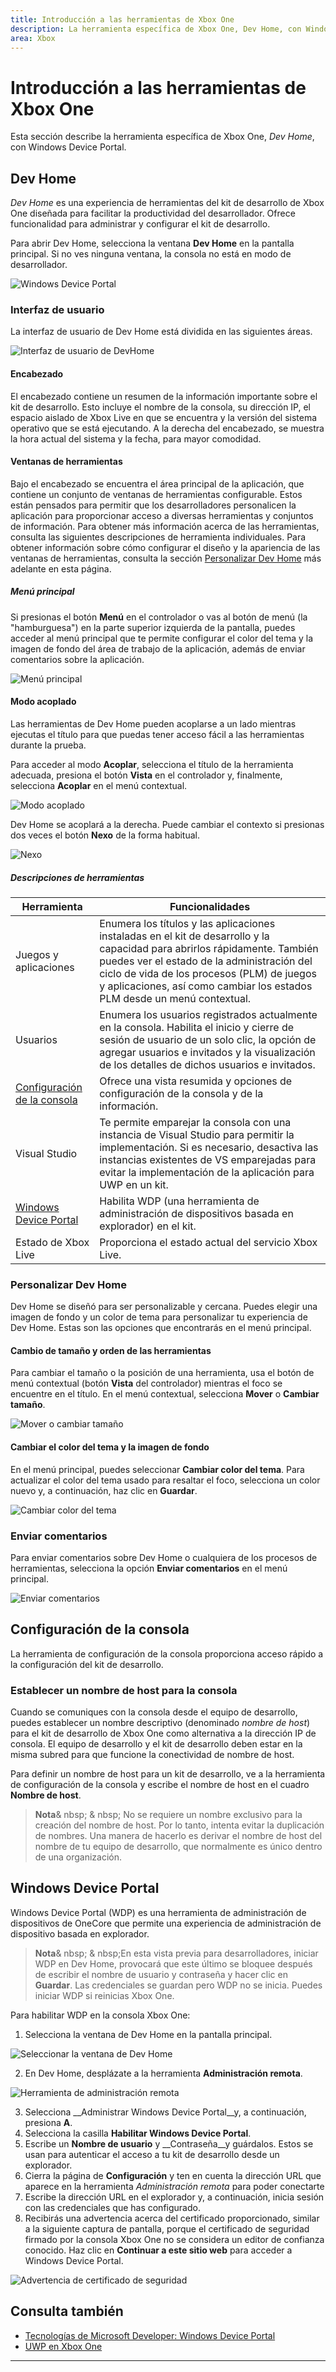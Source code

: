 ```yaml
---
title: Introducción a las herramientas de Xbox One
description: La herramienta específica de Xbox One, Dev Home, con Windows Device Portal.
area: Xbox
---
```


# Introducción a las herramientas de Xbox One

Esta sección describe la herramienta específica de Xbox One, _Dev Home_, con Windows Device Portal.

## Dev Home

_Dev Home_ es una experiencia de herramientas del kit de desarrollo de Xbox One diseñada para facilitar la productividad del desarrollador. Ofrece funcionalidad para administrar y configurar el kit de desarrollo.

Para abrir Dev Home, selecciona la ventana **Dev Home** en la pantalla principal. Si no ves ninguna ventana, la consola no está en modo de desarrollador.

  ![Windows Device Portal](images/windowsdeviceportal_1.png)

### Interfaz de usuario
La interfaz de usuario de Dev Home está dividida en las siguientes áreas.

  ![Interfaz de usuario de DevHome](images/devhome_ui.png)

#### Encabezado
El encabezado contiene un resumen de la información importante sobre el kit de desarrollo. Esto incluye el nombre de la consola, su dirección IP, el espacio aislado de Xbox Live en que se encuentra y la versión del sistema operativo que se está ejecutando. A la derecha del encabezado, se muestra la hora actual del sistema y la fecha, para mayor comodidad.

#### Ventanas de herramientas
Bajo el encabezado se encuentra el área principal de la aplicación, que contiene un conjunto de ventanas de herramientas configurable. Estos están pensados para permitir que los desarrolladores personalicen la aplicación para proporcionar acceso a diversas herramientas y conjuntos de información. Para obtener más información acerca de las herramientas, consulta las siguientes descripciones de herramienta individuales. Para obtener información sobre cómo configurar el diseño y la apariencia de las ventanas de herramientas, consulta la sección [Personalizar Dev Home](#customizing-dev-home) más adelante en esta página. 

##### Menú principal
Si presionas el botón **Menú** en el controlador o vas al botón de menú (la "hamburguesa") en la parte superior izquierda de la pantalla, puedes acceder al menú principal que te permite configurar el color del tema y la imagen de fondo del área de trabajo de la aplicación, además de enviar comentarios sobre la aplicación.

  ![Menú principal](images/devhome_mainmenu.png)

#### Modo acoplado
Las herramientas de Dev Home pueden acoplarse a un lado mientras ejecutas el título para que puedas tener acceso fácil a las herramientas durante la prueba.

Para acceder al modo **Acoplar**, selecciona el título de la herramienta adecuada, presiona el botón **Vista** en el controlador y, finalmente, selecciona **Acoplar** en el menú contextual.

  ![Modo acoplado](images/devhome_snapmode.png)

Dev Home se acoplará a la derecha. Puede cambiar el contexto si presionas dos veces el botón **Nexo** de la forma habitual.

  ![Nexo](images/devhome_nexus.png)

##### Descripciones de herramientas
| Herramienta  | Funcionalidades |
|-------|--------------|
| Juegos y aplicaciones  | Enumera los títulos y las aplicaciones instaladas en el kit de desarrollo y la capacidad para abrirlos rápidamente. También puedes ver el estado de la administración del ciclo de vida de los procesos (PLM) de juegos y aplicaciones, así como cambiar los estados PLM desde un menú contextual. |
| Usuarios | Enumera los usuarios registrados actualmente en la consola. Habilita el inicio y cierre de sesión de usuario de un solo clic, la opción de agregar usuarios e invitados y la visualización de los detalles de dichos usuarios e invitados. |
| [Configuración de la consola](#console-settings) | Ofrece una vista resumida y opciones de configuración de la consola y de la información. |
| Visual Studio | Te permite emparejar la consola con una instancia de Visual Studio para permitir la implementación. Si es necesario, desactiva las instancias existentes de VS emparejadas para evitar la implementación de la aplicación para UWP en un kit. |
| [Windows Device Portal](#windows-device-portal) | Habilita WDP (una herramienta de administración de dispositivos basada en explorador) en el kit. |
| Estado de Xbox Live | Proporciona el estado actual del servicio Xbox Live. |

### Personalizar Dev Home

Dev Home se diseñó para ser personalizable y cercana. Puedes elegir una imagen de fondo y un color de tema para personalizar tu experiencia de Dev Home. Estas son las opciones que encontrarás en el menú principal.

#### Cambio de tamaño y orden de las herramientas
Para cambiar el tamaño o la posición de una herramienta, usa el botón de menú contextual (botón **Vista** del controlador) mientras el foco se encuentre en el título. En el menú contextual, selecciona **Mover** o **Cambiar tamaño**.

  ![Mover o cambiar tamaño](images/devhome_move.png)

#### Cambiar el color del tema y la imagen de fondo
En el menú principal, puedes seleccionar **Cambiar color del tema**. Para actualizar el color del tema usado para resaltar el foco, selecciona un color nuevo y, a continuación, haz clic en **Guardar**.

  ![Cambiar color del tema](images/devhome_colors.png)

### Enviar comentarios
Para enviar comentarios sobre Dev Home o cualquiera de los procesos de herramientas, selecciona la opción **Enviar comentarios** en el menú principal.

  ![Enviar comentarios](images/devhome_feedback.png)

## Configuración de la consola
La herramienta de configuración de la consola proporciona acceso rápido a la configuración del kit de desarrollo.

### Establecer un nombre de host para la consola
Cuando se comuniques con la consola desde el equipo de desarrollo, puedes establecer un nombre descriptivo (denominado _nombre de host_) para el kit de desarrollo de Xbox One como alternativa a la dirección IP de consola. El equipo de desarrollo y el kit de desarrollo deben estar en la misma subred para que funcione la conectividad de nombre de host.  

Para definir un nombre de host para un kit de desarrollo, ve a la herramienta de configuración de la consola y escribe el nombre de host en el cuadro __Nombre de host__.  

  > **Nota**& nbsp; & nbsp; No se requiere un nombre exclusivo para la creación del nombre de host. Por lo tanto, intenta evitar la duplicación de nombres. Una manera de hacerlo es derivar el nombre de host del nombre de tu equipo de desarrollo, que normalmente es único dentro de una organización.

## Windows Device Portal
Windows Device Portal (WDP) es una herramienta de administración de dispositivos de OneCore que permite una experiencia de administración de dispositivo basada en explorador.

> **Nota**& nbsp; & nbsp;En esta vista previa para desarrolladores, iniciar WDP en Dev Home, provocará que este último se bloquee después de escribir el nombre de usuario y contraseña y hacer clic en **Guardar**. 
Las credenciales se guardan pero WDP no se inicia. 
Puedes iniciar WDP si reinicias Xbox One.

Para habilitar WDP en la consola Xbox One:

1. Selecciona la ventana de Dev Home en la pantalla principal.

  ![Seleccionar la ventana de Dev Home](images/windowsdeviceportal_1.png)

2. En Dev Home, desplázate a la herramienta **Administración remota**.

  ![Herramienta de administración remota](images/windowsdeviceportal_2.png)

3. Selecciona __Administrar Windows Device Portal__y, a continuación, presiona __A__.
4. Selecciona la casilla __Habilitar Windows Device Portal__.
5. Escribe un __Nombre de usuario__ y __Contraseña__y guárdalos. Estos se usan para autenticar el acceso a tu kit de desarrollo desde un explorador.
6. Cierra la página de __Configuración__ y ten en cuenta la dirección URL que aparece en la herramienta _Administración remota_ para poder conectarte
7. Escribe la dirección URL en el explorador y, a continuación, inicia sesión con las credenciales que has configurado.
8. Recibirás una advertencia acerca del certificado proporcionado, similar a la siguiente captura de pantalla, porque el certificado de seguridad firmado por la consola Xbox One no se considera un editor de confianza conocido. Haz clic en **Continuar a este sitio web** para acceder a Windows Device Portal.

  ![Advertencia de certificado de seguridad](images/security_cert_warning.jpg)

## Consulta también
- [Tecnologías de Microsoft Developer: Windows Device Portal](https://ms-iot.github.io/content/en-US/win10/tools/DevicePortal.htm)
- [UWP en Xbox One](index.md)



----


<!--HONumber=Mar16_HO5-->


